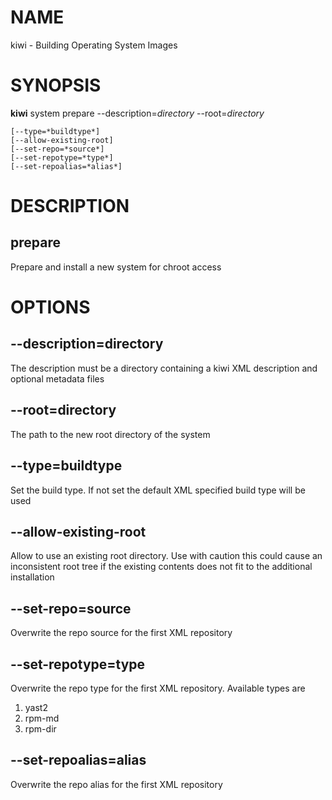 # NAME

kiwi - Building Operating System Images

# SYNOPSIS

__kiwi__ system prepare --description=*directory* --root=*directory*

    [--type=*buildtype*]
    [--allow-existing-root]
    [--set-repo=*source*]
    [--set-repotype=*type*]
    [--set-repoalias=*alias*]

# DESCRIPTION

## __prepare__

Prepare and install a new system for chroot access

# OPTIONS

## __--description=directory__

The description must be a directory containing a kiwi XML description and optional metadata files

## __--root=directory__

The path to the new root directory of the system

## __--type=buildtype__

Set the build type. If not set the default XML specified build type will be used

## __--allow-existing-root__

Allow to use an existing root directory. Use with caution this could cause an inconsistent root tree if the existing contents does not fit to the additional installation

## __--set-repo=source__

Overwrite the repo source for the first XML repository

## __--set-repotype=type__

Overwrite the repo type for the first XML repository. Available types are

1. yast2
2. rpm-md
3. rpm-dir

## __--set-repoalias=alias__

Overwrite the repo alias for the first XML repository
